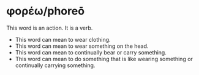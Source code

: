 # φορέω/phoreō
This word is an action. It is a verb.
* This word can mean to wear clothing.
* This word can mean to wear something on the head.
* This word can mean to continually bear or carry something. 
* This word can mean to do something that is like wearing something or continually carrying something. 
